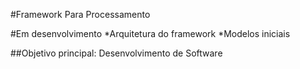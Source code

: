 #Framework Para Processamento

#Em desenvolvimento
*Arquitetura do framework
*Modelos iniciais

##Objetivo principal: Desenvolvimento de Software
